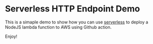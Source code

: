 # Serverless HTTP Endpoint Demo

This is a simaple demo to show how you can use [serverless](https://www.serverless.com/) to deploy a NodeJS lambda function to AWS using Github action.

Enjoy!
